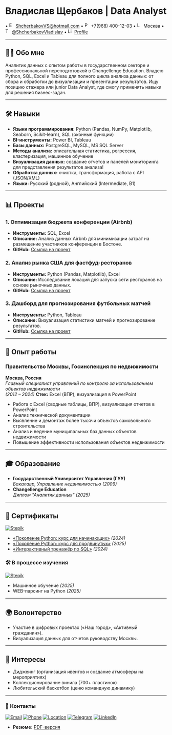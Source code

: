 # Владислав Щербаков | Data Analyst

• <img src="https://api.iconify.design/mdi:email.svg" width="16" alt="Email"/> ShcherbakovVS@hotmail.com • <img src="https://api.iconify.design/mdi:phone.svg" width="16" alt="Phone"/> +7(968) 400-12-03 • <img src="https://api.iconify.design/mdi:map-marker.svg" width="16" alt="Location"/> Москва • <img src="https://api.iconify.design/mdi:telegram.svg" width="16" alt="Telegram"/> [@ShcherbakovVladislav](https://t.me/ShcherbakovVladislav) • <img src="https://api.iconify.design/mdi:linkedin.svg" width="16" alt="LinkedIn"/> [Profile](https://linkedin.com/in/...)

---
## **👨‍💻 Обо мне**  
Аналитик данных с опытом работы в государственном секторе и профессиональной переподготовкой в Changellenge Education. Владею Python, SQL, Excel и Tableau для полного цикла анализа данных: от сбора и обработки до визуализации и презентации результатов. Ищу позицию стажера или junior Data Analyst, где смогу применять навыки для решения бизнес-задач.  

---
## **🛠 Навыки**  
- **Языки программирования:** Python (Pandas, NumPy, Matplotlib, Seaborn, Scikit-learn), SQL (оконные функции)  
- **BI-инструменты:** Power BI, Tableau  
- **Базы данных:** PostgreSQL, MySQL, MS SQL Server  
- **Методы анализа:** описательная статистика, регрессия, кластеризация, машинное обучение  
- **Визуализация данных:** создание отчетов и панелей мониторинга для представления результатов анализа!
- **Обработка данных:** очистка, трансформация, работа с API (JSON/XML)  
- **Языки:** Русский (родной), Английский (Intermediate, B1)  
---

## **📊 Проекты**  
### **1. Оптимизация бюджета конференции (Airbnb)**  
- **Инструменты:** SQL, Excel  
- **Описание:** Анализ данных Airbnb для минимизации затрат на размещение участников конференции в Бостоне.  
- **GitHub:** [Ссылка на проект](...)  
### **2. Анализ рынка США для фастфуд-ресторанов**  
- **Инструменты:** Python (Pandas, Matplotlib), Excel  
- **Описание:** Исследование локаций для запуска сети ресторанов на основе рыночных данных.  
- **GitHub:** [Ссылка на проект](...)  
### **3. Дашборд для прогнозирования футбольных матчей**  
- **Инструменты:** Python, Tableau  
- **Описание:** Визуализация статистики матчей и прогнозирование результатов.  
- **GitHub:** [Ссылка на проект](...)  
---

## **💼 Опыт работы**

### **Правительство Москвы, Госинспекция по недвижимости**  
**Москва, Россия**  
*Главный специалист управлений по контролю за использованием объектов недвижимости*  
*(2012 – 2024)*
**Стек:** Excel (ВПР), визуализация в PowerPoint  
- Работа с Excel (сводные таблицы, ВПР), визуализация отчетов в PowerPoint  
- Анализ технической документации  
- Выявление и демонтаж более тысячи объектов самовольного строительства  
- Анализ и ведение муниципальных баз данных объектов недвижимости  
- Повышение эффективности использования объектов недвижимости  
---

## **🎓 Образование**  
- **Государственный Университет Управления (ГУУ)**  
  *Бакалавр, Управление недвижимостью (2009)*  
- **Changellenge Education**  
  *Диплом "Аналитик данных" (2025)*  
---

## **📜 Сертификаты**  
[<img src="https://img.shields.io/badge/-Stepik-01BABC?style=flat&logo=stepik&logoColor=white" alt="Stepik">](https://stepik.org)  
- [«Поколение Python: курс для начинающих»](https://stepik.org/cert/2474707) *(2024)*  
- [«Поколение Python: курс для продвинутых»](https://stepik.org/cert/2919133) *(2025)*  
- [«Интерактивный тренажёр по SQL»](https://stepik.org/cert/2528386) *(2024)*  

### **🛠 В процессе изучения**  
[<img src="https://img.shields.io/badge/-Stepik-01BABC?style=flat&logo=stepik&logoColor=white" alt="Stepik">](https://stepik.org)  
- Машинное обучение *(2025)*  
- WEB-парсинг на Python *(2025)*  
---
## **🌍 Волонтерство**  
- Участие в цифровых проектах («Наш город», «Активный гражданин»).  
- Визуализация данных для отчетов руководству Москвы.  
---
## **🎵 Интересы**  
- Диджеинг (организация ивентов и создание атмосферы на мероприятиях)
- Коллекционирование винила (700+ пластинок)  
- Любительский баскетбол  (ценю командную динамику)
---
### **📌 Контакты**  
[![Email](https://img.shields.io/badge/Email-ShcherbakovVS@hotmail.com-0078D4?logo=microsoft-outlook)](mailto:ShcherbakovVS@hotmail.com) [![Phone](https://img.shields.io/badge/Phone-+7(968)400--12--03-25D366?logo=whatsapp)](tel:+79684001203) [![Location](https://img.shields.io/badge/Location-Moscow-red?logo=googlemaps)](https://maps.google.com/?q=Moscow) [![Telegram](https://img.shields.io/badge/Telegram-@ShcherbakovVladislav-26A5E4?logo=telegram)](https://t.me/ShcherbakovVladislav) [![LinkedIn](https://img.shields.io/badge/LinkedIn-Profile-0A66C2?logo=linkedin)](https://linkedin.com/in/...)

- **Резюме:** [PDF-версия](...) 
